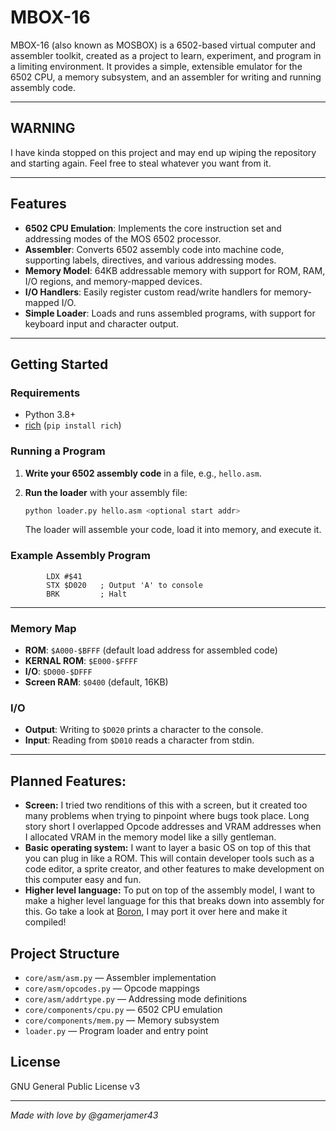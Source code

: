 # MBOX-16

MBOX-16 (also known as MOSBOX) is a 6502-based virtual computer and assembler toolkit, created as a project to learn, experiment, and program in a limiting environment. It provides a simple, extensible emulator for the 6502 CPU, a memory subsystem, and an assembler for writing and running assembly code.

---

## WARNING

I have kinda stopped on this project and may end up wiping the repository and starting again. Feel free to steal whatever you want from it.

---

## Features

- **6502 CPU Emulation**: Implements the core instruction set and addressing modes of the MOS 6502 processor.
- **Assembler**: Converts 6502 assembly code into machine code, supporting labels, directives, and various addressing modes.
- **Memory Model**: 64KB addressable memory with support for ROM, RAM, I/O regions, and memory-mapped devices.
- **I/O Handlers**: Easily register custom read/write handlers for memory-mapped I/O.
- **Simple Loader**: Loads and runs assembled programs, with support for keyboard input and character output.

---

## Getting Started

### Requirements

- Python 3.8+
- [rich](https://pypi.org/project/rich/) (`pip install rich`)

### Running a Program

1. **Write your 6502 assembly code** in a file, e.g., `hello.asm`.

2. **Run the loader** with your assembly file:

   ```sh
   python loader.py hello.asm <optional start addr>
   ```

   The loader will assemble your code, load it into memory, and execute it.

### Example Assembly Program

```assembly
        LDX #$41
        STX $D020   ; Output 'A' to console
        BRK         ; Halt
```

--- 

### Memory Map

- **ROM**: `$A000-$BFFF` (default load address for assembled code)
- **KERNAL ROM**: `$E000-$FFFF`
- **I/O**: `$D000-$DFFF`
- **Screen RAM**: `$0400` (default, 16KB)

### I/O

- **Output**: Writing to `$D020` prints a character to the console.
- **Input**: Reading from `$D010` reads a character from stdin.

---

## Planned Features:
- **Screen:** I tried two renditions of this with a screen, but it created too many problems when trying to pinpoint where bugs took place. Long story short I overlapped Opcode addresses and VRAM addresses when I allocated VRAM in the memory model like a silly gentleman.
- **Basic operating system:** I want to layer a basic OS on top of this that you can plug in like a ROM. This will contain developer tools such as a code editor, a sprite creator, and other features to make development on this computer easy and fun.
- **Higher level language:** To put on top of the assembly model, I want to make a higher level language for this that breaks down into assembly for this. Go take a look at [Boron](https://github.com/gamerjamer43/Boron), I may port it over here and make it compiled!

## Project Structure

- `core/asm/asm.py` — Assembler implementation
- `core/asm/opcodes.py` — Opcode mappings
- `core/asm/addrtype.py` — Addressing mode definitions
- `core/components/cpu.py` — 6502 CPU emulation
- `core/components/mem.py` — Memory subsystem
- `loader.py` — Program loader and entry point

## License

GNU General Public License v3

---

*Made with love by @gamerjamer43*
